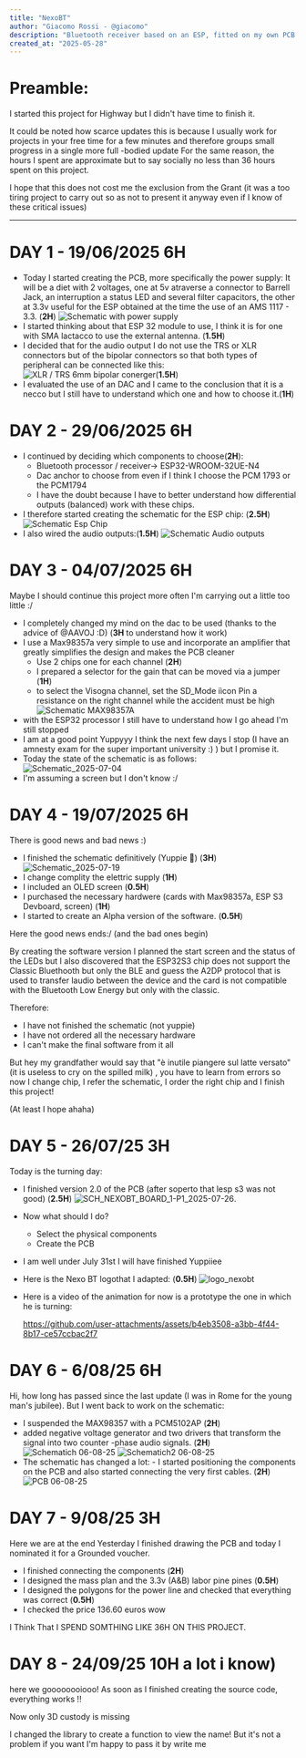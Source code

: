 ```yaml
---
title: "NexoBT"
author: "Giacomo Rossi - @giacomo"
description: "Bluetooth receiver based on an ESP, fitted on my own PCB design."
created_at: "2025-05-28"
---
```

# Preamble:

I started this project for Highway but I didn't have time to finish it.

It could be noted how scarce updates this is because I usually work for projects in your free time for a few minutes and therefore groups small progress in a single more full -bodied update
For the same reason, the hours I spent are approximate but to say socially no less than 36 hours spent on this project.

I hope that this does not cost me the exclusion from the Grant (it was a too tiring project to carry out so as not to present it anyway even if I know of these critical issues)

----------------------------------------------------------

# DAY 1 - 19/06/2025 6H
* Today I started creating the PCB, more specifically the power supply:
    It will be a diet with 2 voltages, one at 5v atraverse a connector to Barrell Jack, an interruption a status LED and several filter capacitors, the other at     3.3v useful for the ESP obtained at the time the use of an AMS 1117 - 3.3. (**2H**)
![Schematic with power supply](https://github.com/user-attachments/assets/98bbded4-5f5f-49db-a1bf-b35c552be6ee "power supply")
* I started thinking about that ESP 32 module to use, I think it is for one with SMA lactacco to use the external antenna. (**1.5H**)
* I decided that for the audio output I do not use the TRS or XLR connectors but of the bipolar connectors so that both types of peripheral can be connected like this: ![XLR / TRS 6mm bipolar conerger](https://github.com/user-attachments/assets/de2226ec-ffe9-4a9e-89d3-1a23ec07308a "XLR / TRS 6mm bipolar conerger")(**1.5H**)
* I evaluated the use of an DAC and I came to the conclusion that it is a necco but I still have to understand which one and how to choose it.(**1H**)

# DAY 2 - 29/06/2025 6H
* I continued by deciding which components to choose(**2H**):
    - Bluetooth processor / receiver-> ESP32-WROOM-32UE-N4
    - Dac anchor to choose from even if I think I choose the PCM 1793 or the PCM1794 
    - I have the doubt because I have to better understand how differential outputs (balanced) work with these chips. 
* I therefore started creating the schematic for the ESP chip: (**2.5H**)
![Schematic Esp Chip](https://github.com/user-attachments/assets/be129c30-39ea-482e-b6cd-d7e4ccb6a5a4 "Schematic Esp Chip")
* I also wired the audio outputs:(**1.5H**)
![Schematic Audio outputs](https://github.com/user-attachments/assets/c5bb6e6c-6190-4684-87f2-7314bb4e24eb "Schematic Audio outputs")

# DAY 3 - 04/07/2025 6H
Maybe I should continue this project more often I'm carrying out a little too little :/ 
* I completely changed my mind on the dac to be used (thanks to the advice of @AAVOJ :D) (**3H** to understand how it work) 
* I use a Max98357a very simple to use and incorporate an amplifier that greatly simplifies the design and makes the PCB cleaner
    - Use 2 chips one for each channel  (**2H**)
    - I prepared a selector for the gain that can be moved via a jumper (**1H**)
    - to select the Visogna channel, set the SD_Mode iìcon Pin a resistance on the right channel while the accident must be high
  ![Schematic MAX98357A](https://github.com/user-attachments/assets/11d15057-435d-42e2-ba1b-bf095407d9d4 "Schematic MAX98357A")
* with the ESP32 processor I still have to understand how I go ahead I'm still stopped 
* I am at a good point Yuppyyy I think the next few days I stop (I have an amnesty exam for the super important university :) ) but I promise it.
* Today the state of the schematic is as follows:
![Schematic_2025-07-04](https://github.com/user-attachments/assets/b6f8e213-8eab-4412-a293-efb934957c75)
* I'm assuming a screen but I don't know :/ 

# DAY 4 - 19/07/2025 6H
There is good news and bad news :)

* I finished the schematic definitively (Yuppie 🥳) (**3H**)
![Schematic_2025-07-19](https://github.com/user-attachments/assets/59e15a65-4536-4feb-9e84-6ba6b0ab8a4e)
* I change complity the elettric supply (**1H**)
* I included an OLED screen (**0.5H**)
* I purchased the necessary hardwere (cards with Max98357a, ESP S3 Devboard, screen) (**1H**)
* I started to create an Alpha version of the software. (**0.5H**)

Here the good news ends:/ (and the bad ones begin)

By creating the software version I planned the start screen and the status of the LEDs but I also discovered that the ESP32S3 chip does not support the Classic Bluethooth but only the BLE and guess the A2DP protocol that is used to transfer laudio between the device and the card is not compatible with the Bluetooth Low Energy but only with the classic.

Therefore:
* I have not finished the schematic (not yuppie)
* I have not ordered all the necessary hardware
* I can't make the final software from it all

But hey my grandfather would say that "è inutile piangere sul latte versato" (it is useless to cry on the spilled milk) , you have to learn from errors so now I change chip, I refer the schematic, I order the right chip and I finish this project!

(At least I hope ahaha)

# DAY 5 - 26/07/25 3H

Today is the turning day:

* I finished version 2.0 of the PCB (after soperto that lesp s3 was not good) (**2.5H**)
![SCH_NEXOBT_BOARD_1-P1_2025-07-26](https://github.com/user-attachments/assets/adf9ee2b-3472-4611-8261-a7dcd3d94f91).
* Now what should I do?
  - Select the physical components
  - Create the PCB
* I am well under July 31st I will have finished Yuppiiee 
* Here is the Nexo BT logothat I adapted: (**0.5H**)
  ![logo_nexobt](https://github.com/user-attachments/assets/31247463-d115-4a54-9664-ffdcb5320900)
* Here is a video of the animation for now is a prototype the one in which he is turning:

  https://github.com/user-attachments/assets/b4eb3508-a3bb-4f44-8b17-ce57ccbac2f7

# DAY 6 - 6/08/25 6H
Hi, how long has passed since the last update (I was in Rome for the young man's jubilee). But I went back to work on the schematic: 
* I suspended the MAX98357 with a PCM5102AP (**2H**)
* added negative voltage generator and two drivers that transform the signal into two counter -phase audio signals. (**2H**)
![Schematich 06-08-25](https://github.com/user-attachments/assets/4823440a-5964-481c-afe1-efd272693eb5)
![Schematich2 06-08-25](https://github.com/user-attachments/assets/55aab46b-aa77-48a4-a717-7992b12338c9)
* The schematic has changed a lot:
      -  I started positioning the components on the PCB and also started connecting the very first cables. (**2H**)
![PCB 06-08-25](https://github.com/user-attachments/assets/d44f8234-54a2-4e23-970d-52f1ea8b4215)

# DAY 7 - 9/08/25 3H
Here we are at the end 
Yesterday I finished drawing the PCB and today I nominated it for a Grounded voucher.
* I finished connecting the components (**2H**)
* I designed the mass plan and the 3.3v (A&B) labor pine pines (**0.5H**)
* I designed the polygons for the power line and checked that everything was correct (**0.5H**)
* I checked the price 136.60 euros wow

I Think That I SPEND SOMTHING LIKE 36H ON THIS PROJECT.


# DAY 8 - 24/09/25 10H a lot i know)
here we goooooooiooo!
As soon as I finished creating the source code, everything works !!

Now only 3D custody is missing

I changed the library to create a function to view the name! But it's not a problem if you want I'm happy to pass it by write me
